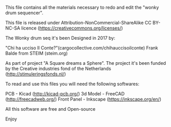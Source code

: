This file contains all the materials necessary to redo and edit the "wonky drum sequencer".

This file is released under Attribution-NonCommercial-ShareAlike
CC BY-NC-SA licence (https://creativecommons.org/licenses/)

The Wonky drum seq it's been Designed in 2017 by:

"Chi ha ucciso Il Conte?"(cargocollective.com/chihauccisoilconte)
Frank Balde from STEIM (steim.org)

As part of project "A Square dreams a Sphere".
The project it's been funded by the Creative industries fond of the Netherlands (http://stimuleringsfonds.nl/)

To read and use this files you will need the following softwares:

PCB - Kicad (http://kicad-pcb.org/)
3d Model - FreeCAD (http://freecadweb.org/)
Front Panel - Inkscape (https://inkscape.org/en/)

All this software are free and Open-source

Enjoy

 
